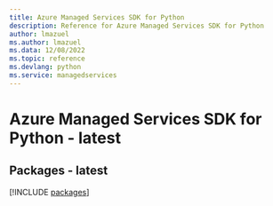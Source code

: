 ```yaml
---
title: Azure Managed Services SDK for Python
description: Reference for Azure Managed Services SDK for Python
author: lmazuel
ms.author: lmazuel
ms.data: 12/08/2022
ms.topic: reference
ms.devlang: python
ms.service: managedservices
---
```

# Azure Managed Services SDK for Python - latest
## Packages - latest
[!INCLUDE [packages](managed-services-index.md)]